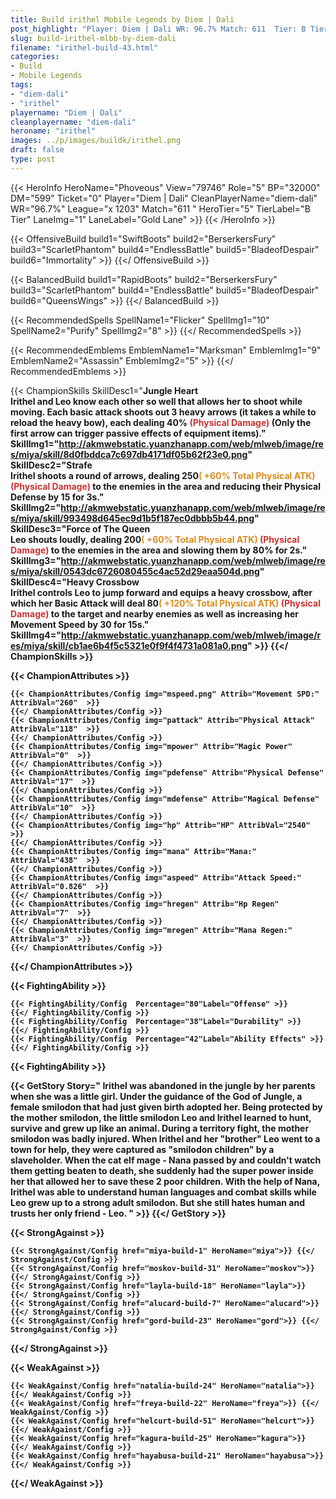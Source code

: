 ```yaml
---
title: Build irithel Mobile Legends by Diem | Dali
post_highlight: "Player: Diem | Dali WR: 96.7% Match: 611  Tier: B Tier Lane: Gold Lane"
slug: build-irithel-mlbb-by-diem-dali
filename: "irithel-build-43.html"
categories: 
- Build 
- Mobile Legends
tags: 
- "diem-dali"
- "irithel"
playername: "Diem | Dali"
cleanplayername: "diem-dali"
heroname: "irithel"
images: ../p/images/buildk/irithel.png
draft: false
type: post
---
```


{{< HeroInfo HeroName="Phoveous" View="79746" Role="5" BP="32000" DM="599" Ticket="0" Player="Diem | Dali" CleanPlayerName="diem-dali" WR="96.7%" League="x 1203" Match="611 " HeroTier="5" TierLabel="B Tier" LaneImg="1" LaneLabel="Gold Lane" >}} {{< /HeroInfo >}}
 
{{< OffensiveBuild build1="SwiftBoots"  build2="BerserkersFury" build3="ScarletPhantom" build4="EndlessBattle" build5="BladeofDespair" build6="Immortality" >}} {{</ OffensiveBuild >}}  

{{< BalancedBuild build1="RapidBoots"  build2="BerserkersFury" build3="ScarletPhantom" build4="EndlessBattle" build5="BladeofDespair" build6="QueensWings" >}} {{</ BalancedBuild >}}  

{{< RecommendedSpells SpellName1="Flicker" SpellImg1="10" SpellName2="Purify" SpellImg2="8" >}} {{</ RecommendedSpells >}}   

{{< RecommendedEmblems EmblemName1="Marksman" EmblemImg1="9" EmblemName2="Assassin" EmblemImg2="5" >}} {{</ RecommendedEmblems >}}   

{{< ChampionSkills SkillDesc1="<b>Jungle Heart<br>Irithel and Leo know each other so well that allows her to shoot while moving. Each basic attack shoots out 3 heavy arrows (it takes a while to reload the heavy bow), each dealing 40% <font color='#C53535'>(Physical Damage)</font> (Only the first arrow can trigger passive effects of equipment items)." SkillImg1="http://akmwebstatic.yuanzhanapp.com/web/mlweb/image/res/miya/skill/8d0fbddca7c697db4171df05b62f23e0.png"  SkillDesc2="<b>Strafe<br>Irithel shoots a round of arrows, dealing 250<font color='#D58E1F'>( +60% Total Physical ATK)</font> <font color='#C53535'>(Physical Damage)</font> to the enemies in the area and reducing their Physical Defense by 15 for 3s." SkillImg2="http://akmwebstatic.yuanzhanapp.com/web/mlweb/image/res/miya/skill/993498d645ec9d1b5f187ec0dbbb5b44.png"  SkillDesc3="<b>Force of The Queen<br>Leo shouts loudly, dealing 200<font color='#D58E1F'>( +60% Total Physical ATK)</font> <font color='#C53535'>(Physical Damage)</font> to the enemies in the area and slowing them by 80% for 2s." SkillImg3="http://akmwebstatic.yuanzhanapp.com/web/mlweb/image/res/miya/skill/0543dc6726080455c4ac52d29eaa504d.png"  SkillDesc4="<b>Heavy Crossbow<br>Irithel controls Leo to jump forward and equips a heavy crossbow, after which her Basic Attack will deal 80<font color='#D58E1F'>( +120% Total Physical ATK)</font> <font color='#C53535'>(Physical Damage)</font> to the target and nearby enemies as well as increasing her Movement Speed by 30 for 15s." SkillImg4="http://akmwebstatic.yuanzhanapp.com/web/mlweb/image/res/miya/skill/cb1ae6b4f5c5321e0f9f4f4731a081a0.png"  >}} {{</ ChampionSkills >}}
	

{{< ChampionAttributes >}}

	{{< ChampionAttributes/Config img="mspeed.png" Attrib="Movement SPD:" AttribVal="260"  >}} 
	{{</ ChampionAttributes/Config >}}
	{{< ChampionAttributes/Config img="pattack" Attrib="Physical Attack" AttribVal="118"  >}} 
	{{</ ChampionAttributes/Config >}}
	{{< ChampionAttributes/Config img="mpower" Attrib="Magic Power" AttribVal="0"  >}} 
	{{</ ChampionAttributes/Config >}}
	{{< ChampionAttributes/Config img="pdefense" Attrib="Physical Defense" AttribVal="17"  >}} 
	{{</ ChampionAttributes/Config >}}
	{{< ChampionAttributes/Config img="mdefense" Attrib="Magical Defense" AttribVal="10"  >}} 
	{{</ ChampionAttributes/Config >}}
	{{< ChampionAttributes/Config img="hp" Attrib="HP" AttribVal="2540"  >}} 
	{{</ ChampionAttributes/Config >}}
	{{< ChampionAttributes/Config img="mana" Attrib="Mana:" AttribVal="438"  >}} 
	{{</ ChampionAttributes/Config >}}
	{{< ChampionAttributes/Config img="aspeed" Attrib="Attack Speed:" AttribVal="0.826"  >}} 
	{{</ ChampionAttributes/Config >}}
	{{< ChampionAttributes/Config img="hregen" Attrib="Hp Regen" AttribVal="7"  >}} 
	{{</ ChampionAttributes/Config >}}
	{{< ChampionAttributes/Config img="mregen" Attrib="Mana Regen:" AttribVal="3"  >}} 
	{{</ ChampionAttributes/Config >}}
	
	
{{</ ChampionAttributes >}}


{{< FightingAbility >}}

	{{< FightingAbility/Config  Percentage="80"Label="Offense" >}} 
	{{</ FightingAbility/Config >}}		
	{{< FightingAbility/Config  Percentage="38"Label="Durability" >}} 
	{{</ FightingAbility/Config >}}
	{{< FightingAbility/Config  Percentage="42"Label="Ability Effects" >}} 
	{{</ FightingAbility/Config >}}
	
{{< FightingAbility >}}

{{< GetStory Story=" Irithel was abandoned in the jungle by her parents when she was a little girl. Under the guidance of the God of Jungle, a female smilodon that had just given birth adopted her. Being protected by the mother smilodon, the little smilodon Leo and Irithel learned to hunt, survive and grew up like an animal. During a territory fight, the mother smilodon was badly injured. When Irithel and her \"brother\" Leo went to a town for help, they were captured as \"smilodon children\" by a slaveholder. When the cat elf mage - Nana passed by and couldn\'t watch them getting beaten to death, she suddenly had the super power inside her that allowed her to save these 2 poor children. With the help of Nana, Irithel was able to understand human languages and combat skills while Leo grew up to a strong adult smilodon. But she still hates human and trusts her only friend - Leo. " >}}  {{</ GetStory >}}

{{< StrongAgainst >}}

	{{< StrongAgainst/Config href="miya-build-1" HeroName="miya">}} {{</ StrongAgainst/Config >}}
	{{< StrongAgainst/Config href="moskov-build-31" HeroName="moskov">}} {{</ StrongAgainst/Config >}}
	{{< StrongAgainst/Config href="layla-build-18" HeroName="layla">}} {{</ StrongAgainst/Config >}}
	{{< StrongAgainst/Config href="alucard-build-7" HeroName="alucard">}} {{</ StrongAgainst/Config >}}
	{{< StrongAgainst/Config href="gord-build-23" HeroName="gord">}} {{</ StrongAgainst/Config >}}
	
{{</ StrongAgainst >}}

{{< WeakAgainst >}}

	{{< WeakAgainst/Config href="natalia-build-24" HeroName="natalia">}} {{</ WeakAgainst/Config >}}
	{{< WeakAgainst/Config href="freya-build-22" HeroName="freya">}} {{</ WeakAgainst/Config >}}
	{{< WeakAgainst/Config href="helcurt-build-51" HeroName="helcurt">}} {{</ WeakAgainst/Config >}}
	{{< WeakAgainst/Config href="kagura-build-25" HeroName="kagura">}} {{</ WeakAgainst/Config >}}
	{{< WeakAgainst/Config href="hayabusa-build-21" HeroName="hayabusa">}} {{</ WeakAgainst/Config >}}
	
{{</ WeakAgainst >}}
